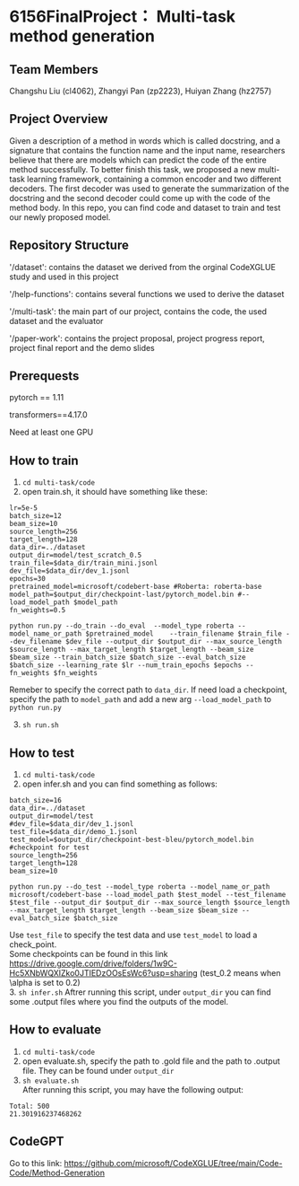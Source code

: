 # 6156FinalProject： Multi-task method generation

## Team Members
Changshu Liu (cl4062), Zhangyi Pan (zp2223), Huiyan Zhang (hz2757)

## Project Overview
Given a description of a method in words which is called docstring, and a signature that contains the function name and the input name, researchers believe that there are models which can predict the code of the entire method successfully. To better finish this task, we proposed a new multi-task learning framework, containing a common encoder and two different decoders. The first decoder was used to generate the summarization of the docstring and the second decoder could come up with the code of the method body. In this repo, you can find code and dataset to train and test our newly proposed model. 

## Repository Structure
'/dataset': contains the dataset we derived from the orginal CodeXGLUE study and used in this project

'/help-functions': contains several functions we used to derive the dataset

'/multi-task': the main part of our project, contains the code, the used dataset and the evaluator

'/paper-work': contains the project proposal, project progress report, project final report and the demo slides

## Prerequests
pytorch == 1.11

transformers==4.17.0

Need at least one GPU

## How to train
1. `cd multi-task/code`
2. open train.sh, it should have something like these:  
```
lr=5e-5  
batch_size=12  
beam_size=10  
source_length=256  
target_length=128  
data_dir=../dataset  
output_dir=model/test_scratch_0.5  
train_file=$data_dir/train_mini.jsonl  
dev_file=$data_dir/dev_1.jsonl  
epochs=30  
pretrained_model=microsoft/codebert-base #Roberta: roberta-base  
model_path=$output_dir/checkpoint-last/pytorch_model.bin #--load_model_path $model_path  
fn_weights=0.5  

python run.py --do_train --do_eval  --model_type roberta --model_name_or_path $pretrained_model    --train_filename $train_file --dev_filename $dev_file --output_dir $output_dir --max_source_length $source_length --max_target_length $target_length --beam_size $beam_size --train_batch_size $batch_size --eval_batch_size $batch_size --learning_rate $lr --num_train_epochs $epochs --fn_weights $fn_weights
```


Remeber to specify the correct path to `data_dir`. If need  load a checkpoint, specify the path to `model_path` and add a new arg `--load_model_path` to `python run.py`

3. `sh run.sh`

## How to test
1. `cd multi-task/code`
2. open infer.sh and you can find something as follows:
```
batch_size=16  
data_dir=../dataset  
output_dir=model/test  
#dev_file=$data_dir/dev_1.jsonl  
test_file=$data_dir/demo_1.jsonl  
test_model=$output_dir/checkpoint-best-bleu/pytorch_model.bin #checkpoint for test  
source_length=256  
target_length=128  
beam_size=10  

python run.py --do_test --model_type roberta --model_name_or_path microsoft/codebert-base --load_model_path $test_model --test_filename $test_file --output_dir $output_dir --max_source_length $source_length --max_target_length $target_length --beam_size $beam_size --eval_batch_size $batch_size
```
Use `test_file` to specify the test data and use `test_model` to load a check_point.  
Some checkpoints can be found in this link https://drive.google.com/drive/folders/1w9C-Hc5XNbWQXIZko0JTIEDzOOsEsWc6?usp=sharing
(test_0.2 means when \alpha is set to 0.2)   
3. `sh infer.sh`
Aftrer running this script, under `output_dir` you can find some .output files where you find the outputs of the model.

## How to evaluate
1. `cd multi-task/code`
2. open evaluate.sh, specify the path to .gold file and the path to .output file. They can be found under `output_dir`
3. `sh evaluate.sh`  
After running this script, you may have the following output:
```
Total: 500
21.301916237468262
```

## CodeGPT
Go to this link: https://github.com/microsoft/CodeXGLUE/tree/main/Code-Code/Method-Generation
